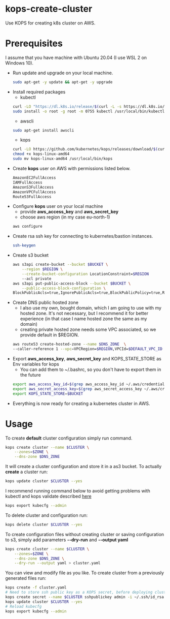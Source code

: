 # kops-create-cluster

Use KOPS for creating k8s cluster on AWS.

# Prerequisites

I assume that you have machine with Ubuntu 20.04 (I use WSL 2 on Windows 10).

- Run update and upgrade on your local machine.
	```bash
	sudo apt-get -y update && apt-get -y upgrade
	```
- Install required packages
	- kubectl
	```bash
	curl -LO "https://dl.k8s.io/release/$(curl -L -s https://dl.k8s.io/release/stable.txt)/bin/linux/amd64/kubectl"
	sudo install -o root -g root -m 0755 kubectl /usr/local/bin/kubectl
	```
	- awscli
	```bash
	sudo apt-get install awscli
	```
	- kops
	```bash
	curl -LO https://github.com/kubernetes/kops/releases/download/$(curl -s https://api.github.com/repos/kubernetes/kops/releases/latest | grep tag_name | cut -d '"' -f 4)/kops-linux-amd64
	chmod +x kops-linux-amd64
	sudo mv kops-linux-amd64 /usr/local/bin/kops
	```
- Create **kops** user on AWS with permissions listed below.
	 ```bash
	AmazonEC2FullAccess
	IAMFullAccess
	AmazonS3FullAccess
	AmazonVPCFullAccess
	Route53FullAccess
	 ```
- Configure **kops** user on your local machine
	- provide **aws_access_key** and **aws_secret_key**
	- choose aws region (in my case eu-north-1)
	 ```bash
	aws configure
	```
- Create rsa ssh key for connecting to kubernetes/bastion instances.
	```bash
	ssh-keygen
	```
- Create s3 bucket
	```bash
	aws s3api create-bucket --bucket $BUCKET \
		--region $REGION \
		--create-bucket-configuration LocationConstraint=$REGION 
		--acl private
	aws s3api put-public-access-block --bucket $BUCKET \
		--public-access-block-configuration \
	BlockPublicAcls=true,IgnorePublicAcls=true,BlockPublicPolicy=true,RestrictPublicBuckets=true
	```
- Create DNS public hosted zone
	- I also use my own, bought domain, which I am going to use with my hosted zone. It's not necessary, but I recommend it for better experience (in that case I name hosted zone the same as my domain)
	- creating private hosted zone needs some VPC associated, so we provide default in $REGION.
	```bash
	aws route53 create-hosted-zone --name $DNS_ZONE  \
	--caller-reference 1 --vpc=VPCRegion=$REGION,VPCId=$DEFAULT_VPC_ID
	```
- Export **aws_access_key**, **aws_secret_key** and  KOPS_STATE_STORE as Env variables for kops
	- You can add them to ~/.bashrc, so you don't have to export them in the future
	```bash
	export aws_access_key_id=$(grep aws_access_key_id ~/.aws/credentials | awk '{print $3}')
	export aws_secret_access_key=$(grep aws_secret_access_key ~/.aws/credentials | awk '{print $3}')
	export KOPS_STATE_STORE=$BUCKET
	```
- Everything is now ready for creating a kubernetes cluster in AWS.

# Usage

To create **default** cluster configuration simply run command.
```bash
kops create cluster --name $CLUSTER \
	--zones=$ZONE \
	--dns-zone $DNS_ZONE
```
It will create a cluster configuration and store it in a as3 bucket.
To actually **create** a cluster run:
```bash
kops update cluster $CLUSTER --yes
```
I recommend running command below to avoid getting problems with kubectl and kops validate described 
[here](https://stackoverflow.com/questions/66341494/kops-1-19-reports-error-unauthorized-when-interfacing-with-aws-cluster)
```bash
kops export kubecfg --admin
```
To delete cluster and configuration run:
```bash
kops delete cluster $CLUSTER --yes
```
To create configuration files without creating cluster or saving configuration to s3, simply add parameters **--dry-run** and **--output yaml**
```bash
kops create cluster --name $CLUSTER \
	--zones=$ZONE \
	--dns-zone $DNS_ZONE \
	--dry-run --output yaml > cluster.yaml
```
You can view and modify file as you like.
To create cluster from a previously generated files run:
```bash
kops create -f cluster.yaml
# Need to store ssh public key as a KOPS secret, before deploying cluster created from a configuration file
kops create secret --name $CLUSTER sshpublickey admin -i ~/.ssh/id_rsa.pub
kops update cluster $CLUSTER --yes
# Reload kubecfg
kops export kubecfg --admin
```